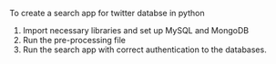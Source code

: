 To create a search app for twitter databse in python 

1. Import necessary libraries and set up MySQL and MongoDB
2. Run the pre-processing file
3. Run the search app with correct authentication to the databases.



